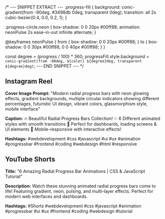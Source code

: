/* --- SNIPPET EXTRACT ---
.progress-fill {
    background: conic-gradient(from -90deg, #3498db 0deg, transparent 0deg);
    transition: all 2s cubic-bezier(0.4, 0.0, 0.2, 1);
}

.progress-circle.neon {
    box-shadow: 0 0 20px #00ff88;
    animation: neonPulse 2s ease-in-out infinite alternate;
}

@keyframes neonPulse {
    from { box-shadow: 0 0 20px #00ff88; }
    to { box-shadow: 0 0 30px #00ff88, 0 0 40px #00ff88; }
}

const degree = (progress / 100) * 360;
progressFill.style.background = `conic-gradient(from -90deg, ${color} ${degree}deg, transparent ${degree}deg)`;
--- END SNIPPET --- */

## Instagram Reel

**Cover Image Prompt:**
"Modern radial progress bars with neon glowing effects, gradient backgrounds, multiple circular indicators showing different percentages, futuristic UI design, vibrant colors, glassmorphism style, mobile interface"

**Caption:**
🔥 Beautiful Radial Progress Bars Collection!
✨ 6 Different animated styles with smooth transitions
💫 Perfect for dashboards, loading screens & UI elements
🎨 Mobile-responsive with interactive effects!

**Hashtags:**
#webdevelopment #css #javascript #ui #ux #animation #progressbar #frontend #coding #webdesign #html #responsive

## YouTube Shorts

**Title:** "6 Amazing Radial Progress Bar Animations | CSS & JavaScript Tutorial"

**Description:**
Watch these stunning animated radial progress bars come to life! Featuring gradient, neon, pulsing, and multi-layer effects. Perfect for modern web interfaces and dashboards.

**Hashtags:**
#Shorts #webdevelopment #css #javascript #animation #progressbar #ui #ux #frontend #coding #webdesign #tutorial
